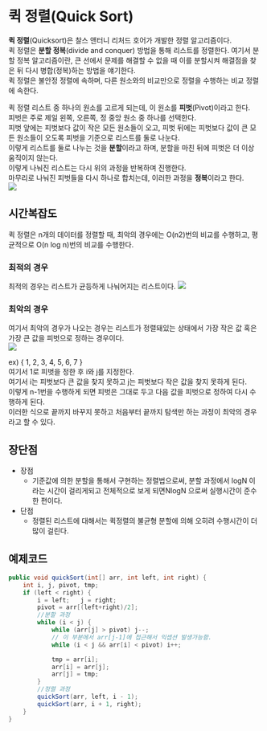 # 퀵 정렬(Quick Sort)
**퀵 정렬**(Quicksort)은 찰스 앤터니 리처드 호어가 개발한 정렬 알고리즘이다.  
퀵 정렬은 **분할 정복**(divide and conquer) 방법을 통해 리스트를 정렬한다.
여기서 분할 정복 알고리즘이란, 큰 선에서 문제를 해결할 수 없을 때 이를 분할시켜 해결점을 찾은 뒤 다시 병합(정복)하는 방법을 얘기한다.  
퀵 정렬은 불안정 정렬에 속하며, 다른 원소와의 비교만으로 정렬을 수행하는 비교 정렬에 속한다.

퀵 정렬 리스트 중 하나의 원소를 고르게 되는데, 이 원소를 **피벗**(Pivot)이라고 한다.  
피벗은 주로 제일 왼쪽, 오른쪽, 정 중앙 원소 중 하나를 선택한다.  
피벗 앞에는 피벗보다 값이 작은 모든 원소들이 오고, 피벗 뒤에는 피벗보다 값이 큰 모든 원소들이 오도록 피벗을 기준으로 리스트를 둘로 나눈다.  
이렇게 리스트를 둘로 나누는 것을 **분할**이라고 하며, 분할을 마친 뒤에 피벗은 더 이상 움직이지 않는다.  
이렇게 나눠진 리스트는 다시 위의 과정을 반복하며 진행한다.  
마무리로 나눠진 피벗들을 다시 하나로 합치는데, 이러한 과정을 **정복**이라고 한다.  
![](https://upload.wikimedia.org/wikipedia/commons/6/6a/Sorting_quicksort_anim.gif)  

## 시간복잡도
퀵 정렬은 n개의 데이터를 정렬할 때, 최악의 경우에는 O(n2)번의 비교를 수행하고, 평균적으로 O(n log n)번의 비교를 수행한다. 
### **최적의 경우**
최적의 경우는 리스트가 균등하게 나눠어지는 리스트이다.
![](https://media.vlpt.us/post-images/hanrimjo/3ce4ba80-4883-11ea-866b-9bebdfc863e6/image.png) 

### **최악의 경우**
여기서 최악의 경우가 나오는 경우는 리스트가 정렬돼있는 상태에서 가장 작은 값 혹은 가장 큰 값을 피벗으로 정하는 경우이다.  
![](https://media.vlpt.us/post-images/hanrimjo/6fd7a2e0-4883-11ea-866b-9bebdfc863e6/image.png)

ex) { 1, 2, 3, 4, 5, 6, 7 }  
여기서 1로 피벗을 정한 후 i와 j를 지정한다.  
여기서 i는 피벗보다 큰 값을 찾지 못하고 j는 피벗보다 작은 값을 찾지 못하게 된다.  
이렇게 n-1번을 수행하게 되면 피벗은 그대로 두고 다음 값을 피벗으로 정하여 다시 수행하게 된다.  
이러한 식으로 끝까지 바꾸지 못하고 처음부터 끝까지 탐색만 하는 과정이 최악의 경우라고 할 수 있다.

## 장단점
- 장점
    - 기준값에 의한 분할을 통해서 구현하는 정렬법으로써, 분할 과정에서 logN 이라는 시간이 걸리게되고 전체적으로 보게 되면NlogN 으로써 실행시간이 준수한 편이다.
- 단점
    - 정렬된 리스트에 대해서는 퀵정렬의 불균형 분할에 의해 오히려 수행시간이 더 많이 걸린다.

## 예제코드
```java
public void quickSort(int[] arr, int left, int right) {
    int i, j, pivot, tmp;
    if (left < right) {
        i = left;   j = right;
        pivot = arr[(left+right)/2];
        //분할 과정
        while (i < j) {
            while (arr[j] > pivot) j--;
            // 이 부분에서 arr[j-1]에 접근해서 익셉션 발생가능함.
            while (i < j && arr[i] < pivot) i++;

            tmp = arr[i];
            arr[i] = arr[j];
            arr[j] = tmp;
        }
        //정렬 과정
        quickSort(arr, left, i - 1);
        quickSort(arr, i + 1, right);
    }
}
```